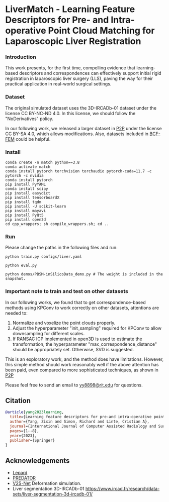 # LiverMatch - Learning Feature Descriptors for Pre- and Intra-operative Point Cloud Matching for Laparoscopic Liver Registration

### Introduction

This work presents, for the first time, compelling evidence that learning-based descriptors and correspondences can effectively support initial rigid registration in laparoscopic liver surgery (LLS), paving the way for their practical application in real-world surgical settings.

### Dataset

The original simulated dataset uses the 3D-IRCADb-01 dataset under the license CC BY-NC-ND 4.0. In this license, we should follow the "NoDerivatives" policy.

In our following work, we released a larger dataset in [P2P](https://github.com/zixinyang9109/P2P) under the license CC BY-SA 4.0, which allows modifications. Also, datasets included in [BCF-FEM](https://github.com/zixinyang9109/BCF-FEM) could be helpful.


### Install
```
conda create -n match python==3.8
conda activate match
conda install pytorch torchvision torchaudio pytorch-cuda=11.7 -c pytorch -c nvidia
conda install pytorch
pip install PyYAML
conda install scipy
pip install easydict
pip install tensorboardX
pip install tqdm
pip install -U scikit-learn
pip install mayavi
pip install PyQt5
pip install open3d
cd cpp_wrappers; sh compile_wrappers.sh; cd ..
```
### Run

Please change the paths in the following files and run:

```
python train.py configs/liver.yaml
```

```
python eval.py
```

```
python demos/PBSM-inSilicoData_demo.py # The weight is included in the snapshot. 
```




### Important note to train and test on other datasets

In our following works, we found that to get correspondence-based methods using KPConv to work correctly on other datasets, attentions are needed to:

1. Normalize and voxelize the point clouds properly.
2. Adjust the hyperparameter "init_sampling" required for KPConv to allow downsampling for different scales.
3. If RANSAC ICP implemented in open3D is used to estimate the transformation, the hyperparameter "max_correspondence_distance" should be appropriately set. Otherwise, SVD is suggested.

This is an exploratory work, and the method does have limitations. However, this simple method should work reasonably well if the above attention has been paid, even compared to more sophisticated techniques, as shown in [P2P](https://github.com/zixinyang9109/P2P) 

Please feel free to send an email to yy8898@rit.edu for questions.

## Citation

```bibtex
@article{yang2023learning,
  title={Learning feature descriptors for pre-and intra-operative point cloud matching for laparoscopic liver registration},
  author={Yang, Zixin and Simon, Richard and Linte, Cristian A},
  journal={International Journal of Computer Assisted Radiology and Surgery},
  pages={1--8},
  year={2023},
  publisher={Springer}
}
```



## Acknowledgements

- [Lepard](https://github.com/rabbityl/lepard) 
- [PREDATOR](https://github.com/prs-eth/OverlapPredator)
- [V2S-Net](https://gitlab.com/nct_tso_public/Volume2SurfaceCNN) Deformation simulation.
- Liver segmentation 3D-IRCADb-01 https://www.ircad.fr/research/data-sets/liver-segmentation-3d-ircadb-01/
